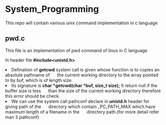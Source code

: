 # System_Programming

This repo will contain various unix command implementation in c language

## pwd.c ##
This file is an implementation of pwd command of linux in C language

In header file <b>#include<unistd.h></b> <br>
<li>Defination of <b>getcwd</b> system call is given whose function is to copies an absolute pathname of &nbsp;&nbsp;&nbsp;&nbsp;&nbsp;the current working directory to the array pointed to by buf, which is of length size.
  <li>Its signature is <b>char *getcwd(char *buf, size_t size);</b> It return null if the buffer size is less &nbsp;&nbsp;&nbsp;&nbsp;&nbsp;than the size of the current working directory therefore this error should be check.
  <li>We can use the system call pathconf declare in <b>unistd.h</b> header for giving path of the&nbsp;&nbsp;&nbsp;&nbsp;&nbsp; directory which contain _PC_PATH_MAX which have maximum length of a filename in the&nbsp;&nbsp;&nbsp;&nbsp;&nbsp; directory path.(for more detail refer man 3 pathconf)
  
  
